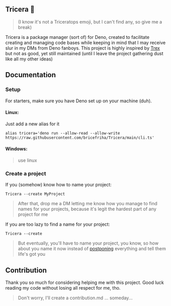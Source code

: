 ## Tricera 🦕 
> (I know it's not a Triceratops emoji, but I can't find any, so give me a break)

Tricera is a package manager (sort of) for Deno, created to facilitate creating and managing code bases while keeping in mind that I may receive slur in my DMs from Deno fanboys.
This project is highly inspired by [Trex](https://github.com/crewdevio/Trex) but not as good, yet still maintained (until I leave the project gathering dust like all my other ideas)

## Documentation

### Setup
For starters, make sure you have Deno set up on your machine (duh).

#### Linux:
Just add a new alias for it
``` 
alias tricera='deno run --allow-read --allow-write https://raw.githubusercontent.com/bricefriha/Tricera/main/cli.ts'
```

#### Windows:
> use linux

### Create a project

If you (somehow) know how to name your project:
```
Tricera --create MyProject
```
> After that, drop me a DM letting me know how you manage to find names for your projects, because it's legit the hardest part of any project for me

If you are too lazy to find a name for your project:
```
Tricera --create
```
> But eventually, you'll have to name your project, you know, so how about you name it now instead of [postponing](https://open.spotify.com/track/1IMtCtSqlw3VJv3IvCxkaz?si=f3d8f0b1dc9c4620) everything and tell them life's got you

## Contribution
Thank you so much for considering helping me with this project. 
Good luck reading my code without losing all respect for me, tho.

> Don't worry, I'll create a contribution.md ... someday...

